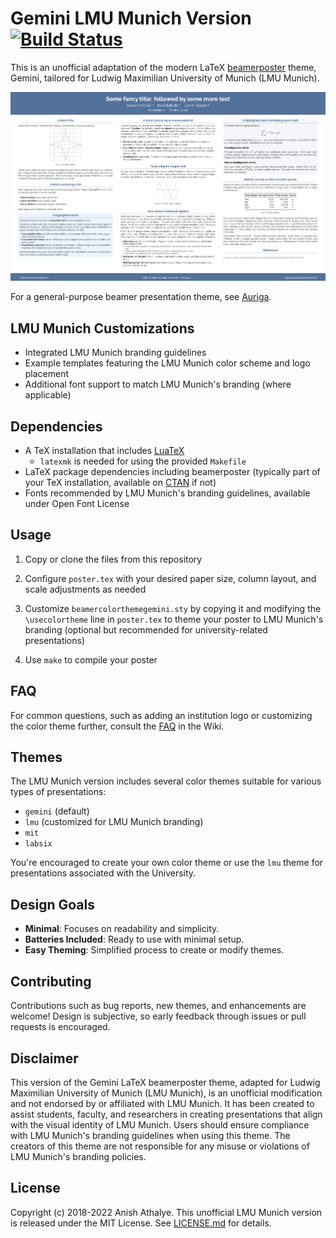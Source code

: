 # Gemini LMU Munich Version [![Build Status](https://github.com/anishathalye/gemini/workflows/CI/badge.svg)](https://github.com/anishathalye/gemini/actions?query=workflow%3ACI)

This is an unofficial adaptation of the modern LaTeX [beamerposter] theme, Gemini, tailored for Ludwig Maximilian University of Munich (LMU Munich).

<p align="center">
<a href="https://raw.githubusercontent.com/anishathalye/assets/master/gemini/poster-gemini.pdf">
<img src="https://raw.githubusercontent.com/anishathalye/assets/master/gemini/poster-gemini-small.png">
</a>
</p>

For a general-purpose beamer presentation theme, see [Auriga].

## LMU Munich Customizations

* Integrated LMU Munich branding guidelines
* Example templates featuring the LMU Munich color scheme and logo placement
* Additional font support to match LMU Munich's branding (where applicable)

## Dependencies

* A TeX installation that includes [LuaTeX]
    * `latexmk` is needed for using the provided `Makefile`
* LaTeX package dependencies including beamerposter (typically part of your TeX installation, available on [CTAN] if not)
* Fonts recommended by LMU Munich's branding guidelines, available under Open Font License

## Usage

1. Copy or clone the files from this repository

1. Configure `poster.tex` with your desired paper size, column layout, and scale adjustments as needed

1. Customize `beamercolorthemegemini.sty` by copying it and modifying the `\usecolortheme` line in `poster.tex` to theme your poster to LMU Munich's branding (optional but recommended for university-related presentations)

1. Use `make` to compile your poster

## FAQ

For common questions, such as adding an institution logo or customizing the color theme further, consult the [FAQ] in the Wiki.

## Themes

The LMU Munich version includes several color themes suitable for various types of presentations:

* `gemini` (default)
* `lmu` (customized for LMU Munich branding)
* `mit`
* `labsix`

You're encouraged to create your own color theme or use the `lmu` theme for presentations associated with the University.


## Design Goals

* **Minimal**: Focuses on readability and simplicity.
* **Batteries Included**: Ready to use with minimal setup.
* **Easy Theming**: Simplified process to create or modify themes.

## Contributing

Contributions such as bug reports, new themes, and enhancements are welcome! Design is subjective, so early feedback through issues or pull requests is encouraged.

## Disclaimer
This version of the Gemini LaTeX beamerposter theme, adapted for Ludwig Maximilian University of Munich (LMU Munich), is an unofficial modification and not endorsed by or affiliated with LMU Munich. It has been created to assist students, faculty, and researchers in creating presentations that align with the visual identity of LMU Munich. Users should ensure compliance with LMU Munich's branding guidelines when using this theme. The creators of this theme are not responsible for any misuse or violations of LMU Munich's branding policies.

## License

Copyright (c) 2018-2022 Anish Athalye. This unofficial LMU Munich version is released under the MIT License. See [LICENSE.md][license] for details.

[beamerposter]: https://github.com/deselaers/latex-beamerposter
[Auriga]: https://github.com/anishathalye/auriga
[LuaTeX]: http://www.luatex.org/
[CTAN]: https://ctan.org/
[license]: LICENSE.md
[FAQ]: https://github.com/anishathalye/gemini/wiki/FAQ


